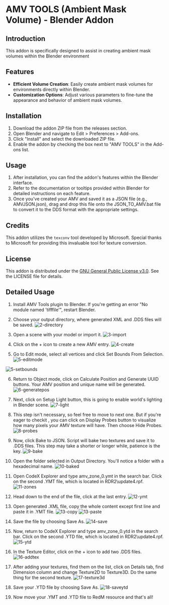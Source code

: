 # AMV TOOLS (Ambient Mask Volume) - Blender Addon

## Introduction
This addon is specifically designed to assist in creating ambient mask volumes within the Blender environment

## Features
- **Efficient Volume Creation**: Easily create ambient mask volumes for environments directly within Blender.
- **Customization Options**: Adjust various parameters to fine-tune the appearance and behavior of ambient mask volumes.

## Installation
1. Download the addon ZIP file from the releases section.
2. Open Blender and navigate to Edit > Preferences > Add-ons.
3. Click "Install" and select the downloaded ZIP file.
4. Enable the addon by checking the box next to "AMV TOOLS" in the Add-ons list.

## Usage
1. After installation, you can find the addon's features within the Blender interface.
2. Refer to the documentation or tooltips provided within Blender for detailed instructions on each feature.
3. Once you've created your AMV and saved it as a JSON file (e.g., AMVJSON.json), drag and drop this file onto the JSON_TO_AMV.bat file to convert it to the DDS format with the appropriate settings.

## Credits
This addon utilizes the `texconv` tool developed by Microsoft. Special thanks to Microsoft for providing this invaluable tool for texture conversion.
   
## License
This addon is distributed under the [GNU General Public License v3.0](https://www.gnu.org/licenses/gpl-3.0.en.html). See the LICENSE file for details.


## Detailed Usage
1. Install AMV Tools plugin to Blender. If you're getting an error "No module named 'tifffile'", restart Blender.
2. Choose your output directory, where generated XML and .DDS files will be saved.
![2-directory](https://github.com/Ktos93/AMV_TOOLS/assets/54397041/1a026172-643a-4aa7-86ce-ad2f275517c4)

3. Open a scene with your model or import it.
![3-import](https://github.com/Ktos93/AMV_TOOLS/assets/54397041/d75b73ec-1433-4820-9f45-cdb263edc1ed)

4. Click on the + icon to create a new AMV entry.
![4-create](https://github.com/Ktos93/AMV_TOOLS/assets/54397041/f5c02a68-aa6d-4cc7-bcee-9af5b743cff8)

5. Go to Edit mode, select all vertices and click Set Bounds From Selection.
![5-editmode](https://github.com/Ktos93/AMV_TOOLS/assets/54397041/e7c23a62-7361-43ba-b98f-83396089a66e)

![5-setbounds](https://github.com/Ktos93/AMV_TOOLS/assets/54397041/4afc1ade-4748-435b-a3e8-fff9bd5d8a9b)

6. Return to Object mode, click on Calculate Position and Generate UUID buttons. Your AMV position and unique name will be generated.
![6-generatepos](https://github.com/Ktos93/AMV_TOOLS/assets/54397041/eca3eaf5-74d0-42b6-9d45-974215817838)

7. Next, click on Setup Light button, this is going to enable world's lighting in Blender scene.
![7-light](https://github.com/Ktos93/AMV_TOOLS/assets/54397041/24b32306-bce8-4df1-b611-3832849e5e2f)

8. This step isn't necessary, so feel free to move to next one. But if you're eager to checkit , you can click on Display Probes button to visualize how many pixels your AMV texture will have. Then choose Hide Probes.
![8-probes](https://github.com/Ktos93/AMV_TOOLS/assets/54397041/877cb9e9-10b2-4e66-a5cd-1305dc571129)

9. Now, click Bake to JSON. Script will bake two textures and save it to .DDS files. This step may take a shorter or longer while, patience is the key.
![9-bake](https://github.com/Ktos93/AMV_TOOLS/assets/54397041/26058803-be02-4145-a3ac-5ac828347f0e)

10. Open the folder selected in Output Directory. You'll notice a folder with a hexadecimal name.
![10-baked](https://github.com/Ktos93/AMV_TOOLS/assets/54397041/22ca3287-4ff1-4005-9ed1-7d08fded0696)

11. Open CodeX Explorer and type amv_zone_0.ymt in the search bar. Click on the second .YMT file, which is located in RDR2\update4.rpf.
![11-zones](https://github.com/Ktos93/AMV_TOOLS/assets/54397041/81d57e4c-16cb-4e16-923b-a692dc9e98ca)

12. Head down to the end of the file, click at the last </Item> entry.
![12-ymt](https://github.com/Ktos93/AMV_TOOLS/assets/54397041/cb589855-36d5-4833-a785-6df26b1b2ae2)

13. Open generated .XML file, copy the whole content except first line and paste it in .YMT file.
![13-copy](https://github.com/Ktos93/AMV_TOOLS/assets/54397041/f3982c2b-1c02-4cbd-b498-1ef3f3ae8cee)
![13-paste](https://github.com/Ktos93/AMV_TOOLS/assets/54397041/56002bdd-c8d2-4555-86de-8ada52102dbf)


14. Save the file by choosing Save As.
![14-save](https://github.com/Ktos93/AMV_TOOLS/assets/54397041/ca3a5dab-dfbc-475e-8a77-4ed0ea5e7a92)

15. Now, return to CodeX Explorer and type amv_zone_0.ytd in the search bar. Click on the second .YTD file, which is located in RDR2\update4.rpf.
![15-ytd](https://github.com/Ktos93/AMV_TOOLS/assets/54397041/66a7d3bb-b020-4d17-9c31-9200b85d027d)

16. In the Texture Editor, click on the + icon to add two .DDS files.
![16-addtex](https://github.com/Ktos93/AMV_TOOLS/assets/54397041/4633c020-fc29-4665-99d5-ed291229721e)

17. After adding your textures, find them on the list, click on Details tab, find Dimension column and change Texture2D to Texture3D. Do the same thing for the second texture.
![17-texture3d](https://github.com/Ktos93/AMV_TOOLS/assets/54397041/32620ee6-ec6a-4525-9e80-ce7306e69044)

18. Save your .YTD file by choosing Save As.
![18-saveytd](https://github.com/Ktos93/AMV_TOOLS/assets/54397041/61bed4a7-d7b5-4e41-ac16-8e60a811eaa1)

19. Now move your .YMT and .YTD file to RedM resource and that's all!
